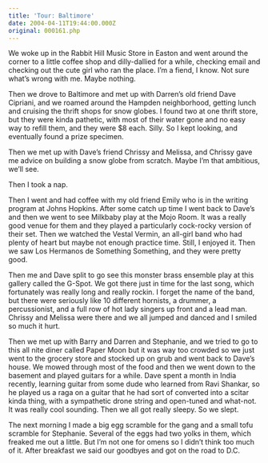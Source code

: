 ```yaml
---
title: 'Tour: Baltimore'
date: 2004-04-11T19:44:00.000Z
original: 000161.php
---
```


We woke up in the Rabbit Hill Music Store in Easton and went around the corner to a little coffee shop and dilly-dallied for a while, checking email and checking out the cute girl who ran the place. I’m a fiend, I know. Not sure what’s wrong with me. Maybe nothing.

Then we drove to Baltimore and met up with Darren’s old friend Dave Cipriani, and we roamed around the Hampden neighborhood, getting lunch and cruising the thrift shops for snow globes. I found two at one thrift store, but they were kinda pathetic, with most of their water gone and no easy way to refill them, and they were $8 each. Silly. So I kept looking, and eventually found a prize specimen.

Then we met up with Dave’s friend Chrissy and Melissa, and Chrissy gave me advice on building a snow globe from scratch. Maybe I’m that ambitious, we’ll see.

Then I took a nap.

Then I went and had coffee with my old friend Emily who is in the writing program at Johns Hopkins. After some catch up time I went back to Dave’s and then we went to see Milkbaby play at the Mojo Room. It was a really good venue for them and they played a particularly cock-rocky version of their set. Then we watched the Vestal Vermin, an all-girl band who had plenty of heart but maybe not enough practice time. Still, I enjoyed it. Then we saw Los Hermanos de Something Something, and they were pretty good.

Then me and Dave split to go see this monster brass ensemble play at this gallery called the G-Spot. We got there just in time for the last song, which fortunately was really long and really rockin. I forget the name of the band, but there were seriously like 10 different hornists, a drummer, a percussionist, and a full row of hot lady singers up front and a lead man. Chrissy and Melissa were there and we all jumped and danced and I smiled so much it hurt.

Then we met up with Barry and Darren and Stephanie, and we tried to go to this all nite diner called Paper Moon but it was way too crowded so we just went to the grocery store and stocked up on grub and went back to Dave’s house. We mowed through most of the food and then we went down to the basement and played guitars for a while. Dave spent a month in India recently, learning guitar from some dude who learned from Ravi Shankar, so he played us a raga on a guitar that he had sort of converted into a scitar kinda thing, with a sympathetic drone string and open-tuned and what-not. It was really cool sounding. Then we all got really sleepy. So we slept.

The next morning I made a big egg scramble for the gang and a small tofu scramble for Stephanie. Several of the eggs had two yolks in them, which freaked me out a little. But I’m not one for omens so I didn’t think too much of it. After breakfast we said our goodbyes and got on the road to D.C.

